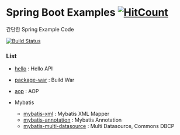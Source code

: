 Spring Boot Examples [![HitCount](http://hits.dwyl.io/minipaper/spring-boot-examples.svg)](http://hits.dwyl.io/minipaper/spring-boot-examples)
======================

간단한 Spring Example Code

[![Build Status](https://travis-ci.org/minipaper/spring-boot-examples.svg?branch=master)](https://travis-ci.org/minipaper/spring-boot-examples)

### List
- [hello](https://github.com/minipaper/spring-boot-examples/tree/master/hello) : Hello API
- [package-war](https://github.com/minipaper/spring-boot-examples/tree/master/package-war) : Build War
- [aop](https://github.com/minipaper/spring-boot-examples/tree/master/aop) : AOP

- Mybatis
  - [mybatis-xml](https://github.com/minipaper/spring-boot-examples/tree/master/mybatis-xml) : Mybatis XML Mapper
  - [mybatis-annotation](https://github.com/minipaper/spring-boot-examples/tree/master/mybatis-annotation) : Mybatis Annotation
  - [mybatis-multi-datasource](https://github.com/minipaper/spring-boot-examples/tree/master/mybatis-multi-datasources) : Multi Datasource, Commons DBCP
